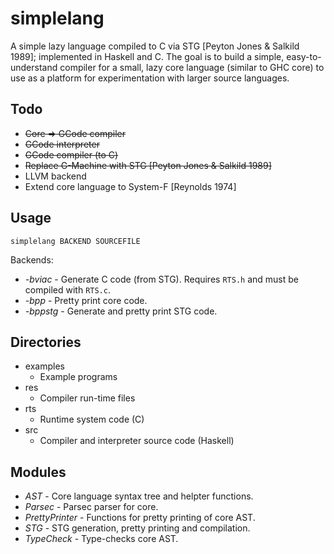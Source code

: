 simplelang
==========

A simple lazy language compiled to C via STG [Peyton Jones & Salkild 1989]; implemented in Haskell and C. The goal is to build a simple, easy-to-understand compiler for a small, lazy core language (similar to GHC core) to use as a platform for experimentation with larger source languages.

Todo
----

* ~~Core => GCode compiler~~
* ~~GCode interpreter~~
* ~~GCode compiler (to C)~~
* ~~Replace G-Machine with STG [Peyton Jones & Salkild 1989]~~
* LLVM backend
* Extend core language to System-F [Reynolds 1974]

Usage
-----

    simplelang BACKEND SOURCEFILE

Backends:

* *-bviac* - Generate C code (from STG). Requires `RTS.h` and must be compiled with `RTS.c`.
* *-bpp* - Pretty print core code.
* *-bppstg* - Generate and pretty print STG code.

Directories
-----------

* examples
    * Example programs
* res
    * Compiler run-time files
* rts
    * Runtime system code (C)
* src
    * Compiler and interpreter source code (Haskell)

Modules
-------

* *AST* - Core language syntax tree and helpter functions.
* *Parsec* - Parsec parser for core.
* *PrettyPrinter* - Functions for pretty printing of core AST.
* *STG* - STG generation, pretty printing and compilation.
* *TypeCheck* - Type-checks core AST.
